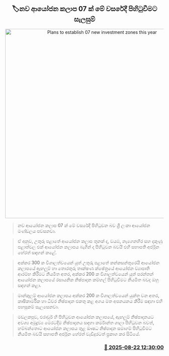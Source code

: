 <p align='center'><b><h2 align='center' title='Plans to establish 07 new investment zones this year'>🏷නව ආයෝජන කලාප 07 ක් මේ වසරේදී පිහිටුවීමට සැලසුම්</h2></b></p>
<p align='center'><img src='https://helakuru.sgp1.cdn.digitaloceanspaces.com/esana/images/lib/bio-srilanka.jpg' width='600' alt='Plans to establish 07 new investment zones this year'></p>

> නව ආයෝජන කලාප 07 ක් මේ වසරේදී පිහිටුවන බව ශ්‍රී ලංකා ආයෝජන මණ්ඩලය පවසනවා.

> ඒ අනුව, උතුරු පළාතේ ආයෝජන කලාප තුනක් ද, වයඹ, නැගෙනහිර සහ දකුණු පළාත්වල එක් ආයෝජන කලාපය බැගින් ද පිහිටුවන බවයි එහි සභාපති අර්ජුන හේරත් සඳහන් කළේ.

> අක්කර 300 ක විශාලත්වයෙන් යුත් උතුරු පළාතේ කන්කසන්තුරෙයි ආයෝජන කලාපයේ ඇඟලුම් හා තොරතුරු තාක්ෂණ ක්ෂේත්‍රයේ ආයෝජන ව්‍යාපෘති ආරම්භ කිරීමට නියමිත අතර, අක්කර 200 ක විශාලත්වයෙන් යුත් පරන්තන් ආයෝජන කලාපයේ රසායනික නිෂ්පාදන කම්හල් පිහිටුවීමට නියමිත බවද ඔහු සඳහන් කළා.

> මාන්කුලම් ආයෝජන කලාපය අක්කර 200 ක විශාලත්වයෙන් යුක්ත වන අතර, කෘෂිකාර්මික හා ධීවර නිෂ්පාදන එකතු කළ අගය මත අපනයනය කිරීම සඳහා එහි පහසුකම් සැලසෙනවා.

> මඩලකපුව, එරාවුර් හි පිහිටුවන ආයෝජන කලාපයේ, ඇඟලුම් නිෂ්පාදනයට අවශ්‍ය අමුද්‍රව්‍ය මෙරටදීම නිෂ්පාදනය සඳහා කර්මාන්ත ශාලා පිහිටුවන බවත්, හම්බන්තොට ආයෝජන කලාපය තුළ ඖෂධ නිෂ්පාදන සමාගම් පිහිටුවීමට නියමිත බවයි සභාපති අර්ජුන හේරත් වැඩිදුරටත් ප්‍රකාශ කර සිටියේ.



<h3 align='right'><a href='https://www.helakuru.lk/esana/p/112932/'>📅 2025-08-22 12:30:00</a></h3>
